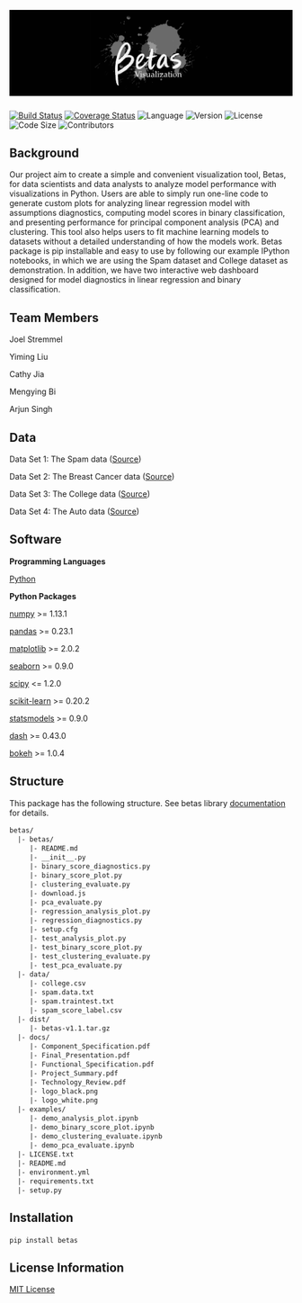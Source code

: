 ![logo](docs/logo_black.png)
###

[![Build Status](https://travis-ci.org/betas-org/betas.svg?branch=master)](https://travis-ci.org/betas-org/betas)
[![Coverage Status](https://coveralls.io/repos/github/betas-org/betas/badge.svg?branch=master&service=github)](https://coveralls.io/github/betas-org/betas?branch=master)
![Language](https://img.shields.io/badge/language-python-blue.svg)
![Version](https://img.shields.io/pypi/v/betas.svg?colorB=orange)
![License](https://img.shields.io/badge/license-MIT-9cf.svg)
![Code Size](https://img.shields.io/github/languages/code-size/betas-org/betas.svg?colorB=pink)
![Contributors](https://img.shields.io/github/contributors/betas-org/betas.svg?colorB=blueviolet)


## Background
Our project aim to create a simple and convenient visualization tool, Betas, for data scientists and data analysts to analyze model performance with visualizations in Python. Users are able to simply run one-line code to generate custom plots for analyzing linear regression model with assumptions diagnostics, computing model scores in binary classification, and presenting performance for principal component analysis (PCA) and clustering. This tool also helps users to fit machine learning models to datasets without a detailed understanding of how the models work. Betas package is pip installable and easy to use by following our example IPython notebooks, in which we are using the Spam dataset and College dataset as demonstration. In addition, we have two interactive web dashboard designed for model diagnostics in linear regression and binary classification.

## Team Members
Joel Stremmel

Yiming Liu

Cathy Jia

Mengying Bi

Arjun Singh

## Data

Data Set 1: The Spam data ([Source](https://web.stanford.edu/~hastie/ElemStatLearn/))

Data Set 2: The Breast Cancer data ([Source](https://github.com/scikit-learn/scikit-learn/tree/master/sklearn/datasets/data))

Data Set 3: The College data ([Source](http://www-bcf.usc.edu/~gareth/ISL/))

Data Set 4: The Auto data ([Source](http://www-bcf.usc.edu/~gareth/ISL/))

## Software

**Programming Languages**

[Python](https://www.python.org)

**Python Packages**

[numpy](http://www.numpy.org) >= 1.13.1

[pandas](https://pandas.pydata.org) >= 0.23.1

[matplotlib](https://matplotlib.org) >= 2.0.2

[seaborn](https://seaborn.pydata.org) >= 0.9.0

[scipy](http://scipy.github.io/devdocs/) <= 1.2.0

[scikit-learn](https://scikit-learn.org) >= 0.20.2

[statsmodels](https://www.statsmodels.org) >= 0.9.0

[dash](https://dash.plot.ly) >= 0.43.0

[bokeh](https://bokeh.pydata.org) >= 1.0.4

## Structure
This package has the following structure. See betas library [documentation](https://github.com/betas-org/betas/blob/master/betas/README.md) for details.

```
betas/
  |- betas/
     |- README.md
     |- __init__.py
     |- binary_score_diagnostics.py
     |- binary_score_plot.py
     |- clustering_evaluate.py
     |- download.js
     |- pca_evaluate.py
     |- regression_analysis_plot.py
     |- regression_diagnostics.py
     |- setup.cfg
     |- test_analysis_plot.py
     |- test_binary_score_plot.py
     |- test_clustering_evaluate.py
     |- test_pca_evaluate.py
  |- data/
     |- college.csv
     |- spam.data.txt
     |- spam.traintest.txt
     |- spam_score_label.csv
  |- dist/
     |- betas-v1.1.tar.gz
  |- docs/
     |- Component_Specification.pdf
     |- Final_Presentation.pdf
     |- Functional_Specification.pdf
     |- Project_Summary.pdf
     |- Technology_Review.pdf
     |- logo_black.png
     |- logo_white.png
  |- examples/
     |- demo_analysis_plot.ipynb
     |- demo_binary_score_plot.ipynb
     |- demo_clustering_evaluate.ipynb
     |- demo_pca_evaluate.ipynb
  |- LICENSE.txt
  |- README.md
  |- environment.yml
  |- requirements.txt
  |- setup.py
```

## Installation
`pip install betas`

## License Information

[MIT License](https://github.com/betas-org/betas/blob/master/LICENSE.txt)
